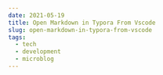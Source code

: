 ```yaml
---
date: 2021-05-19
title: Open Markdown in Typora From Vscode
slug: open-markdown-in-typora-from-vscode
tags:
  - tech
  - development
  - microblog
---
```

